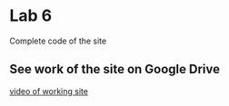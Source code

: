 # Lab 6

Complete code of the site

## See work of the site on Google Drive

[video of working site](https://drive.google.com/file/d/1wCGYAiF3rpLR57tiT6Rr_7_gj8qfOziF/view?usp=drive_link)
